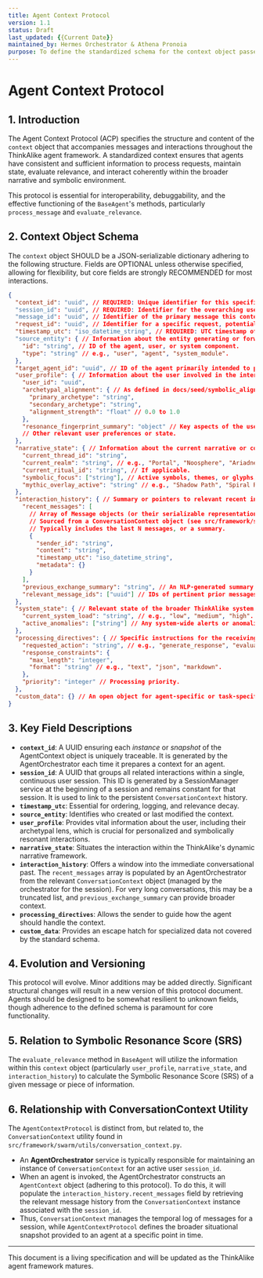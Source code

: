 ```yaml
---
title: Agent Context Protocol
version: 1.1
status: Draft
last_updated: {{Current Date}}
maintained_by: Hermes Orchestrator & Athena Pronoia
purpose: To define the standardized schema for the context object passed to and between AI agents within the ThinkAlike ecosystem.
---
```


# Agent Context Protocol

## 1. Introduction

The Agent Context Protocol (ACP) specifies the structure and content of the `context` object that accompanies messages and interactions throughout the ThinkAlike agent framework. A standardized context ensures that agents have consistent and sufficient information to process requests, maintain state, evaluate relevance, and interact coherently within the broader narrative and symbolic environment.

This protocol is essential for interoperability, debuggability, and the effective functioning of the `BaseAgent`'s methods, particularly `process_message` and `evaluate_relevance`.

## 2. Context Object Schema

The `context` object SHOULD be a JSON-serializable dictionary adhering to the following structure. Fields are OPTIONAL unless otherwise specified, allowing for flexibility, but core fields are strongly RECOMMENDED for most interactions.

```json
{
  "context_id": "uuid", // REQUIRED: Unique identifier for this specific context snapshot. Generated each time an AgentContext is constructed.
  "session_id": "uuid", // REQUIRED: Identifier for the overarching user session. This ID is persistent for the duration of a user's continuous interaction. A SessionManager service is responsible for generating this UUID.
  "message_id": "uuid", // Identifier of the primary message this context relates to, if applicable.
  "request_id": "uuid", // Identifier for a specific request, potentially spanning multiple messages or agent interactions.
  "timestamp_utc": "iso_datetime_string", // REQUIRED: UTC timestamp of context creation or relevance.
  "source_entity": { // Information about the entity generating or forwarding the context.
    "id": "string", // ID of the agent, user, or system component.
    "type": "string" // e.g., "user", "agent", "system_module".
  },
  "target_agent_id": "uuid", // ID of the agent primarily intended to process this context.
  "user_profile": { // Information about the user involved in the interaction.
    "user_id": "uuid",
    "archetypal_alignment": { // As defined in docs/seed/symbolic_alignment/archetypal_lens_matrix.md
      "primary_archetype": "string",
      "secondary_archetype": "string",
      "alignment_strength": "float" // 0.0 to 1.0
    },
    "resonance_fingerprint_summary": "object" // Key aspects of the user's Resonance Fingerprint.
    // Other relevant user preferences or state.
  },
  "narrative_state": { // Information about the current narrative or conversational state.
    "current_thread_id": "string",
    "current_realm": "string", // e.g., "Portal", "Noosphere", "Ariadne's Labyrinth".
    "current_ritual_id": "string", // If applicable.
    "symbolic_focus": ["string"], // Active symbols, themes, or glyphs.
    "mythic_overlay_active": "string" // e.g., "Shadow Path", "Spiral Reveal".
  },
  "interaction_history": { // Summary or pointers to relevant recent interactions.
    "recent_messages": [
      // Array of Message objects (or their serializable representation)
      // Sourced from a ConversationContext object (see src/framework/swarm/utils/conversation_context.py)
      // Typically includes the last N messages, or a summary.
      {
        "sender_id": "string",
        "content": "string",
        "timestamp_utc": "iso_datetime_string",
        "metadata": {}
      }
    ],
    "previous_exchange_summary": "string", // An NLP-generated summary of earlier parts of the conversation if the full history is too long.
    "relevant_message_ids": ["uuid"] // IDs of pertinent prior messages not included in recent_messages.
  },
  "system_state": { // Relevant state of the broader ThinkAlike system.
    "current_system_load": "string", // e.g., "low", "medium", "high".
    "active_anomalies": ["string"] // Any system-wide alerts or anomalies.
  },
  "processing_directives": { // Specific instructions for the receiving agent.
    "requested_action": "string", // e.g., "generate_response", "evaluate_data", "update_state".
    "response_constraints": {
      "max_length": "integer",
      "format": "string" // e.g., "text", "json", "markdown".
    },
    "priority": "integer" // Processing priority.
  },
  "custom_data": {} // An open object for agent-specific or task-specific contextual data.
}
```

## 3. Key Field Descriptions

*   **`context_id`**: A UUID ensuring each *instance* or *snapshot* of the AgentContext object is uniquely traceable. It is generated by the AgentOrchestrator each time it prepares a context for an agent.
*   **`session_id`**: A UUID that groups all related interactions within a single, continuous user session. This ID is generated by a SessionManager service at the beginning of a session and remains constant for that session. It is used to link to the persistent `ConversationContext` history.
*   **`timestamp_utc`**: Essential for ordering, logging, and relevance decay.
*   **`source_entity`**: Identifies who created or last modified the context.
*   **`user_profile`**: Provides vital information about the user, including their archetypal lens, which is crucial for personalized and symbolically resonant interactions.
*   **`narrative_state`**: Situates the interaction within the ThinkAlike's dynamic narrative framework.
*   **`interaction_history`**: Offers a window into the immediate conversational past. The `recent_messages` array is populated by an AgentOrchestrator from the relevant `ConversationContext` object (managed by the orchestrator for the session). For very long conversations, this may be a truncated list, and `previous_exchange_summary` can provide broader context.
*   **`processing_directives`**: Allows the sender to guide how the agent should handle the context.
*   **`custom_data`**: Provides an escape hatch for specialized data not covered by the standard schema.

## 4. Evolution and Versioning

This protocol will evolve. Minor additions may be added directly. Significant structural changes will result in a new version of this protocol document. Agents should be designed to be somewhat resilient to unknown fields, though adherence to the defined schema is paramount for core functionality.

## 5. Relation to Symbolic Resonance Score (SRS)

The `evaluate_relevance` method in `BaseAgent` will utilize the information within this `context` object (particularly `user_profile`, `narrative_state`, and `interaction_history`) to calculate the Symbolic Resonance Score (SRS) of a given message or piece of information.

## 6. Relationship with ConversationContext Utility

The `AgentContextProtocol` is distinct from, but related to, the `ConversationContext` utility found in `src/framework/swarm/utils/conversation_context.py`.

*   An **AgentOrchestrator** service is typically responsible for maintaining an instance of `ConversationContext` for an active user `session_id`.
*   When an agent is invoked, the AgentOrchestrator constructs an `AgentContext` object (adhering to this protocol). To do this, it will populate the `interaction_history.recent_messages` field by retrieving the relevant message history from the `ConversationContext` instance associated with the `session_id`.
*   Thus, `ConversationContext` manages the temporal log of messages for a session, while `AgentContextProtocol` defines the broader situational snapshot provided to an agent at a specific point in time.

---
This document is a living specification and will be updated as the ThinkAlike agent framework matures.
